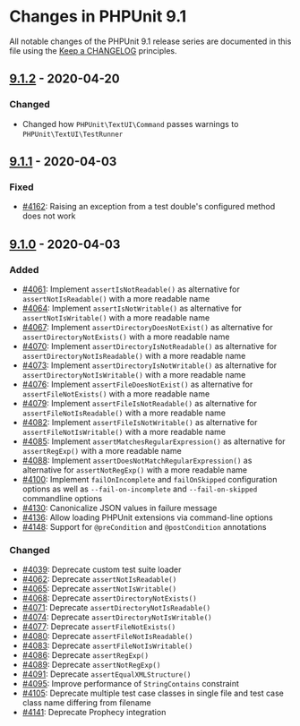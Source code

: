 # Changes in PHPUnit 9.1

All notable changes of the PHPUnit 9.1 release series are documented in this file using the [Keep a CHANGELOG](https://keepachangelog.com/) principles.

## [9.1.2] - 2020-04-20

### Changed

* Changed how `PHPUnit\TextUI\Command` passes warnings to `PHPUnit\TextUI\TestRunner`

## [9.1.1] - 2020-04-03

### Fixed

* [#4162](https://github.com/sebastianbergmann/phpunit/issues/4162): Raising an exception from a test double's configured method does not work

## [9.1.0] - 2020-04-03

### Added

* [#4061](https://github.com/sebastianbergmann/phpunit/issues/4061): Implement `assertIsNotReadable()` as alternative for `assertNotIsReadable()` with a more readable name
* [#4064](https://github.com/sebastianbergmann/phpunit/issues/4064): Implement `assertIsNotWritable()` as alternative for `assertNotIsWritable()` with a more readable name
* [#4067](https://github.com/sebastianbergmann/phpunit/issues/4067): Implement `assertDirectoryDoesNotExist()` as alternative for `assertDirectoryNotExists()` with a more readable name
* [#4070](https://github.com/sebastianbergmann/phpunit/issues/4070): Implement `assertDirectoryIsNotReadable()` as alternative for `assertDirectoryNotIsReadable()` with a more readable name
* [#4073](https://github.com/sebastianbergmann/phpunit/issues/4073): Implement `assertDirectoryIsNotWritable()` as alternative for `assertDirectoryNotIsWritable()` with a more readable name
* [#4076](https://github.com/sebastianbergmann/phpunit/issues/4076): Implement `assertFileDoesNotExist()` as alternative for `assertFileNotExists()` with a more readable name
* [#4079](https://github.com/sebastianbergmann/phpunit/issues/4079): Implement `assertFileIsNotReadable()` as alternative for `assertFileNotIsReadable()` with a more readable name
* [#4082](https://github.com/sebastianbergmann/phpunit/issues/4082): Implement `assertFileIsNotWritable()` as alternative for `assertFileNotIsWritable()` with a more readable name
* [#4085](https://github.com/sebastianbergmann/phpunit/issues/4085): Implement `assertMatchesRegularExpression()` as alternative for `assertRegExp()` with a more readable name
* [#4088](https://github.com/sebastianbergmann/phpunit/issues/4088): Implement `assertDoesNotMatchRegularExpression()` as alternative for `assertNotRegExp()` with a more readable name
* [#4100](https://github.com/sebastianbergmann/phpunit/issues/4100): Implement `failOnIncomplete` and `failOnSkipped` configuration options as well as `--fail-on-incomplete` and `--fail-on-skipped` commandline options
* [#4130](https://github.com/sebastianbergmann/phpunit/pull/4130): Canonicalize JSON values in failure message
* [#4136](https://github.com/sebastianbergmann/phpunit/pull/4136): Allow loading PHPUnit extensions via command-line options
* [#4148](https://github.com/sebastianbergmann/phpunit/issues/4148): Support for `@preCondition` and `@postCondition` annotations

### Changed

* [#4039](https://github.com/sebastianbergmann/phpunit/issues/4039): Deprecate custom test suite loader
* [#4062](https://github.com/sebastianbergmann/phpunit/issues/4062): Deprecate `assertNotIsReadable()`
* [#4065](https://github.com/sebastianbergmann/phpunit/issues/4065): Deprecate `assertNotIsWritable()`
* [#4068](https://github.com/sebastianbergmann/phpunit/issues/4068): Deprecate `assertDirectoryNotExists()`
* [#4071](https://github.com/sebastianbergmann/phpunit/issues/4071): Deprecate `assertDirectoryNotIsReadable()`
* [#4074](https://github.com/sebastianbergmann/phpunit/issues/4074): Deprecate `assertDirectoryNotIsWritable()`
* [#4077](https://github.com/sebastianbergmann/phpunit/issues/4077): Deprecate `assertFileNotExists()`
* [#4080](https://github.com/sebastianbergmann/phpunit/issues/4080): Deprecate `assertFileNotIsReadable()`
* [#4083](https://github.com/sebastianbergmann/phpunit/issues/4083): Deprecate `assertFileNotIsWritable()`
* [#4086](https://github.com/sebastianbergmann/phpunit/issues/4086): Deprecate `assertRegExp()`
* [#4089](https://github.com/sebastianbergmann/phpunit/issues/4089): Deprecate `assertNotRegExp()`
* [#4091](https://github.com/sebastianbergmann/phpunit/issues/4091): Deprecate `assertEqualXMLStructure()`
* [#4095](https://github.com/sebastianbergmann/phpunit/pull/4095): Improve performance of `StringContains` constraint
* [#4105](https://github.com/sebastianbergmann/phpunit/issues/4105): Deprecate multiple test case classes in single file and test case class name differing from filename
* [#4141](https://github.com/sebastianbergmann/phpunit/pull/4141): Deprecate Prophecy integration

[9.1.2]: https://github.com/sebastianbergmann/phpunit/compare/9.1.1...9.1.2
[9.1.1]: https://github.com/sebastianbergmann/phpunit/compare/9.1.0...9.1.1
[9.1.0]: https://github.com/sebastianbergmann/phpunit/compare/9.0.2...9.1.0
